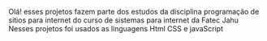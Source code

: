 Olá! esses projetos fazem parte dos estudos da disciplina
programação de sitios para internet do curso de sistemas para internet
da Fatec Jahu
Nesses projetos foi usados as linguagens Html CSS e javaScript
